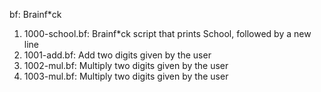 bf: Brainf*ck

1. 1000-school.bf: Brainf*ck script that prints School, followed by a new line
2. 1001-add.bf: Add two digits given by the user
3. 1002-mul.bf: Multiply two digits given by the user
4. 1003-mul.bf: Multiply two digits given by the user